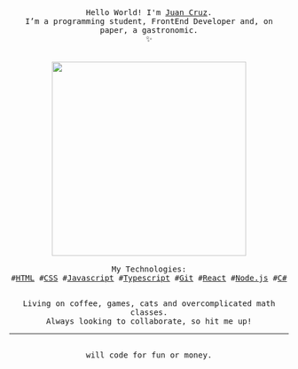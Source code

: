 <samp>
    <br/>
    <br/>
    <p align="center">
        <br/>Hello World! I'm <a href="https://www.linkedin.com/in/juancdominici/">Juan Cruz<a/>.
        <br/>I’m a programming student, FrontEnd Developer and, on paper, a gastronomic.
        <br/>✨
        <br/>
        <br/>
        <br/><img src="https://i.imgur.com/AOKzYIo.gif" width="350">
        <br/>
        <br/>My Technologies:
        <br/>#<a href="https://github.com/topics/html">HTML<a/> 
            #<a href="https://github.com/topics/css">CSS<a/> 
            #<a href="https://github.com/topics/javascript">Javascript<a/>
            #<a href="https://github.com/topics/typescript">Typescript<a/>
            #<a href="https://github.com/topics/git">Git<a/> 
            #<a href="https://github.com/topics/react">React<a/> 
            #<a href="https://github.com/topics/node">Node.js<a/>
            #<a href="https://github.com/topics/c-sharp">C#<a/>
        <br/>
        <p align="center">
            <br/>Living on coffee, games, cats and overcomplicated math classes.
            <br/>Always looking to collaborate, so hit me up!
        <p/>
        <hr/>
        <p align="center">
            <br/>will code for fun or money.
        <p/>
    <p/>
<samp/>
